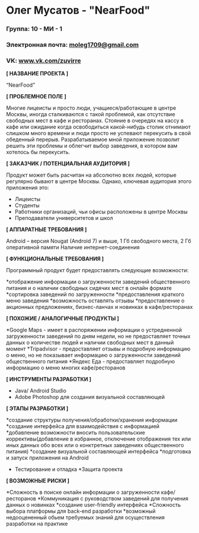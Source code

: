 # Олег Мусатов - "NearFood"

### Группа: 10 - МИ - 1
### Электронная почта: moleg1709@gmail.com
### VK: www.vk.com/zuvirre

**[ НАЗВАНИЕ ПРОЕКТА ]**

“NearFood”

**[ ПРОБЛЕМНОЕ ПОЛЕ ]**

 Многие лицеисты и просто люди, учащиеся/работающие в центре Москвы, иногда сталкиваются с такой проблемой, как отсутствие свободных мест в кафе и ресторанах. Стояние в очередях на кассу в кафе или ожидание когда освободиться какой-нибудь столик отнимают слишком много времени и люди просто не успевают перекусить в свой обеденный перерыв. Разрабатываемое мной приложение позволит решить эти проблемы и облегчит выбор заведения, в котором вам хотелось бы перекусить.

**[ ЗАКАЗЧИК / ПОТЕНЦИАЛЬНАЯ АУДИТОРИЯ ]**

Продукт может быть расчитан на абсолютно всех людей, которые регулярно бывают в центре Москвы.
Однако, ключевая аудитория этого приложения это:

* Лицеисты
* Студенты
* Работники организаций, чьи офисы расположены в центре Москвы
* Преподаватели университетов и школ


**[ АППАРАТНЫЕ ТРЕБОВАНИЯ ]** 

Android – версия Nougat (Android 7) и выше, 1 Гб свободного места, 2 Гб оперативной памяти
Наличие интернет-соединения

**[ ФУНКЦИОНАЛЬНЫЕ ТРЕБОВАНИЯ ]**

Программный продукт будет предоставлять следующие возможности:

*отображение информации о загруженности заведений общественного питания  и о наличии свободных сидячих мест в онлайн формате
*сортировка заведений по загруженности
*предоставления краткого меню заведения
*возможность оставлять отзывы
*предоставление о акционных предложениях, бизнес-ланчах и новинках в кафе/ресторанах

**[ ПОХОЖИЕ / АНАЛОГИЧНЫЕ ПРОДУКТЫ ]**

*Google Maps - имеет в распоряжении информации о устредненной загруженности заведений по дням недели, но не предоставляет точных данных о количестве людей и наличии свободных мест в данный момент
*Tripаdvisor - предоставляет отзывы и подробную информацию о меню, но не показывает информацию о загруженности заведений общественного питания 
*Яндекс Еда - предоставляет подробную информацию о меню многих кафе/ресторанов

**[ ИНСТРУМЕНТЫ РАЗРАБОТКИ ]**

* Java/ Android Studio
* Adobe Photoshop для создания визуальной составляющей

**[ ЭТАПЫ РАЗРАБОТКИ ]**

*создание структуры получения/обработки/хранения информации
*создание интерфейса для взаимодействия с информацией
*добавление возможности вносить пользовательские коррективы(добавление в избранное, отключение отображения тех или иных данных обо всех или о конктретных заведениях общественного питания)
*создание визуальной составляющей интерфейса
*подготовка и запуск приложения на Android
* Тестирование и отладка
*Защита проекта

**[ ВОЗМОЖНЫЕ РИСКИ ]**

*Сложность в поиске онлайн информации о загруженности кафе/ресторанов
*Коммуникация с руководством заведений для получения данных о новинках
*создание user-friendly интерфейса
*Сложность выбора платформы для back-end разработки 
*возможный недооцененный обьем требуемых знаний для осуществления разработки на практике
